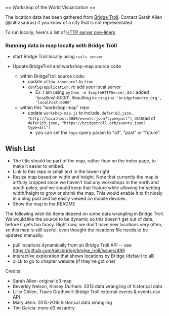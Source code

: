 == Workshop of the World Visualization ==

The location data has been gathered from [Bridge Troll](http://www.bridgetroll.org/). Contact Sarah Allen (@ultrasaurus) if you know of a city that is not representated.

To run locally, here's a list of [HTTP server one-liners](https://gist.github.com/willurd/5720255)

### Running data in map locally with Bridge Troll
* start Bridge Troll locally using `rails server`

* Update BridgeTroll and workshop-map source code
  * within BridgeTroll source code:
    * update `allow_insecure?` to `true`
    * `config/application.rb` add your local server
      * Ex: I am using `python -m SimpleHTTPServer`, so I added 'localhost:8000'. Resulting in: `origins 'bridgefoundry.org', 'localhost:8000'`
  * within this "workshop-map" repo
    * update `workshop-map.js` to include`.defer(d3.json, "http://localhost:3000/events.json?type=past")`, instead of `defer(d3.json, "https://bridgetroll.orb/events.json?type=all")`
      * you can set the `type` query param to "all", "past" or "future".

## Wish List
* The title should be part of the map, rather than on the index page, to make
  it easier to embed.
* Link to this repo in small text in the lower-right
* Resize map based on width and height. Note that currently the map is artfully
  cropped since we haven't had any workshops in the north and south poles, and
  we should keep that feature while allowing for setting width/height to
  grow or shrink the map. This would enable it to fit nicely in a blog post
  and be easily viewed on mobile devices.
* Show the map in the README

The following wish list items depend on some data wrangling in Bridge Troll.  We
would like the source to be dynamic so this doesn't get out of date, before it
gets too fancy.  Right now, we don't have new locations very often, so this map
is still useful, even thought the locations file needs to be updated manually.

* pull locations dynamically from an Bridge Troll API -- see https://github.com/railsbridge/bridge_troll/issues/499
* interactive exploration that shows locations by Bridge (default to all)
* click to go to chapter website (if they've got one)

Credits
* Sarah Allen: original d3 map
* Beverley Nelson, Kinsey Durham: 2013 data wrangling of historical data
* Lillie Chilen, Travis Grathwell: Bridge Troll external events & events.csv API
* Mary Jenn: 2015-2016 historical data wrangling
* Tim Garcia: more d3 wizardry
